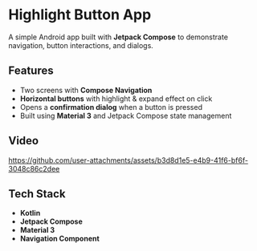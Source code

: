 # Highlight Button App

A simple Android app built with **Jetpack Compose** to demonstrate navigation, button interactions, and dialogs.

## Features

- Two screens with **Compose Navigation**
- **Horizontal buttons** with highlight & expand effect on click
- Opens a **confirmation dialog** when a button is pressed
- Built using **Material 3** and Jetpack Compose state management

## Video



https://github.com/user-attachments/assets/b3d8d1e5-e4b9-41f6-bf6f-3048c86c2dee


## Tech Stack
- **Kotlin**
- **Jetpack Compose**
- **Material 3**
- **Navigation Component**



